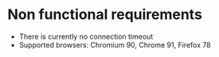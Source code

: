 # Non functional requirements
- There is currently no connection timeout
- Supported browsers: Chromium 90, Chrome 91, Firefox 78
